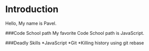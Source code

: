 Introduction
============

Hello, My name is Pavel.

###Code School path
My favorite Code School path is JavaScript.

###Deadly Skills
*JavaScript
*Git
*Killing history using git rebase
